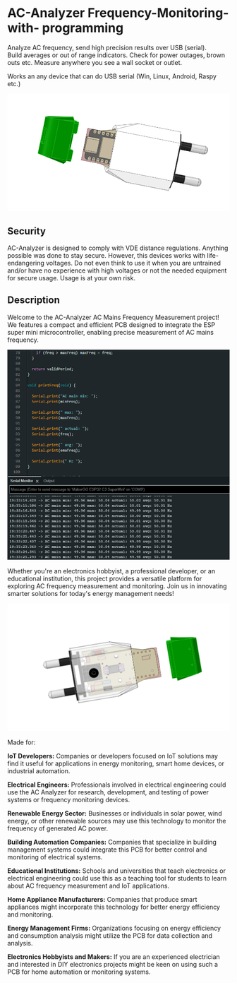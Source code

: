 # AC-Analyzer Frequency-Monitoring- with- programming
Analyze AC frequency, send high precision results over USB (serial).    
Build averages or out of range indicators. Check for power outages, brown outs etc.
Measure anywhere you see a wall socket or outlet.

Works an any device that can do USB serial (Win, Linux, Android, Raspy etc.)

![AC-Analyzer PCB](images/AC-Analyzer-uC-side.png)

## Security
AC-Analyzer is designed to comply with VDE distance regulations. Anything possible was done to stay secure. However, this devices works with life-endangering voltages. Do not even think to use it when you are untrained and/or have no experience with high voltages or not the needed equipment for secure usage. Usage is at your own risk.


## Description
Welcome to the AC-Analyzer AC Mains Frequency Measurement project! We features a compact and efficient PCB designed to integrate the ESP super mini microcontroller, enabling precise measurement of AC mains frequency. 

![AC-Analyzer PCB](images/ArduinoSketch.png)

Whether you're an electronics hobbyist, a professional developer, or an educational institution, this project provides a versatile platform for exploring AC frequency measurement and monitoring. Join us in innovating smarter solutions for today's energy management needs!


![Hot side](images/AC-Analyzer-hot-side.png)

Made for:

**IoT Developers:** Companies or developers focused on IoT solutions may find it useful for applications in energy monitoring, smart home devices, or industrial automation.

**Electrical Engineers:** Professionals involved in electrical engineering could use the AC Analyzer for research, development, and testing of power systems or frequency monitoring devices.

**Renewable Energy Sector:** Businesses or individuals in solar power, wind energy, or other renewable sources may use this technology to monitor the frequency of generated AC power.

**Building Automation Companies:** Companies that specialize in building management systems could integrate this PCB for better control and monitoring of electrical systems.

**Educational Institutions:** Schools and universities that teach electronics or electrical engineering could use this as a teaching tool for students to learn about AC frequency measurement and IoT applications.

**Home Appliance Manufacturers:** Companies that produce smart appliances might incorporate this technology for better energy efficiency and monitoring.

**Energy Management Firms:** Organizations focusing on energy efficiency and consumption analysis might utilize the PCB for data collection and analysis.

**Electronics Hobbyists and Makers:** If you are an experienced electrician and interested in DIY electronics projects might be keen on using such a PCB for home automation or monitoring systems.

